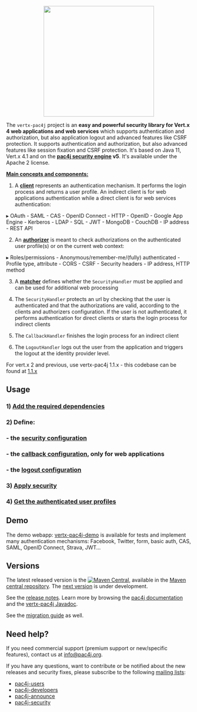<p align="center">
  <img src="https://pac4j.github.io/pac4j/img/logo-vertx.png" width="300" />
</p>


The `vertx-pac4j` project is an **easy and powerful security library for Vert.x 4 web applications and web services** which supports authentication and authorization, but also application logout and advanced features like CSRF protection.
It supports authentication and authorization, but also advanced features like session fixation and CSRF protection.
It's based on Java 11, Vert.x 4.1 and on the **[pac4j security engine](https://github.com/pac4j/pac4j) v5**. It's available under the Apache 2 license.

[**Main concepts and components:**](http://www.pac4j.org/docs/main-concepts-and-components.html)

1) A [**client**](http://www.pac4j.org/docs/clients.html) represents an authentication mechanism. It performs the login process and returns a user profile. An indirect client is for web applications authentication while a direct client is for web services authentication:

&#9656; OAuth - SAML - CAS - OpenID Connect - HTTP - OpenID - Google App Engine - Kerberos - LDAP - SQL - JWT - MongoDB - CouchDB - IP address - REST API

2) An [**authorizer**](http://www.pac4j.org/docs/authorizers.html) is meant to check authorizations on the authenticated user profile(s) or on the current web context:

&#9656; Roles/permissions - Anonymous/remember-me/(fully) authenticated - Profile type, attribute -  CORS - CSRF - Security headers - IP address, HTTP method

3) A [**matcher**](http://www.pac4j.org/docs/matchers.html) defines whether the `SecurityHandler` must be applied and can be used for additional web processing

4) The `SecurityHandler` protects an url by checking that the user is authenticated and that the authorizations are valid, according to the clients and authorizers configuration. If the user is not authenticated, it performs authentication for direct clients or starts the login process for indirect clients

5) The `CallbackHandler` finishes the login process for an indirect client

6) The `LogoutHandler` logs out the user from the application and triggers the logout at the identity provider level.

For vert.x 2 and previous, use vertx-pac4j 1.1.x - this codebase can be found at [1.1.x](https://github.com/pac4j/vertx-pac4j/tree/vertx-pac4j-1.1.x)


## Usage

### 1) [Add the required dependencies](https://github.com/pac4j/vertx-pac4j/wiki/Dependencies)

### 2) Define:

### - the [security configuration](https://github.com/pac4j/vertx-pac4j/wiki/Security-configuration)
### - the [callback configuration](https://github.com/pac4j/vertx-pac4j/wiki/Callback-configuration), only for web applications
### - the [logout configuration](https://github.com/pac4j/vertx-pac4j/wiki/Logout-configuration)

### 3) [Apply security](https://github.com/pac4j/vertx-pac4j/wiki/Apply-security)

### 4) [Get the authenticated user profiles](https://github.com/pac4j/vertx-pac4j/wiki/Get-the-authenticated-user-profiles)


## Demo

The demo webapp: [vertx-pac4j-demo](https://github.com/pac4j/vertx-pac4j-demo) is available for tests and implement many authentication mechanisms: Facebook, Twitter, form, basic auth, CAS, SAML, OpenID Connect, Strava, JWT...


## Versions

The latest released version is the [![Maven Central](https://maven-badges.herokuapp.com/maven-central/org.pac4j/vertx-pac4j/badge.svg?style=flat)](https://maven-badges.herokuapp.com/maven-central/org.pac4j/vertx-pac4j), available in the [Maven central repository](https://repo.maven.apache.org/maven2).
The [next version](https://github.com/pac4j/vertx-pac4j/wiki/Next-version) is under development.

See the [release notes](https://github.com/pac4j/vertx-pac4j/wiki/Release-Notes). Learn more by browsing the [pac4j documentation](https://www.javadoc.io/doc/org.pac4j/pac4j-core/4.0.0/index.html) and the [vertx-pac4j Javadoc](http://www.javadoc.io/doc/org.pac4j/vertx-pac4j/5.0.0).

See the [migration guide](https://github.com/pac4j/vertx-pac4j/wiki/Migration-guide) as well.


## Need help?

If you need commercial support (premium support or new/specific features), contact us at [info@pac4j.org](mailto:info@pac4j.org).

If you have any questions, want to contribute or be notified about the new releases and security fixes, please subscribe to the following [mailing lists](http://www.pac4j.org/mailing-lists.html):

- [pac4j-users](https://groups.google.com/forum/?hl=en#!forum/pac4j-users)
- [pac4j-developers](https://groups.google.com/forum/?hl=en#!forum/pac4j-dev)
- [pac4j-announce](https://groups.google.com/forum/?hl=en#!forum/pac4j-announce)
- [pac4j-security](https://groups.google.com/forum/#!forum/pac4j-security)
